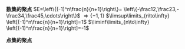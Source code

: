 **数集的聚点**
$E=\left\{(-1)^n\frac{n}{n+1}\right\}=
\left\{-\frac12,\frac23,-\frac34,\frac45,\cdots\right\}$
$\Rightarrow\{-1,1\}$
$\limsup\limits_{n\to\infty}
\left[(-1)^n\frac{n}{n+1}\right]=1$
$\liminf\limits_{n\to\infty}
\left[(-1)^n\frac{n}{n+1}\right]=-1$

**点集的聚点**
